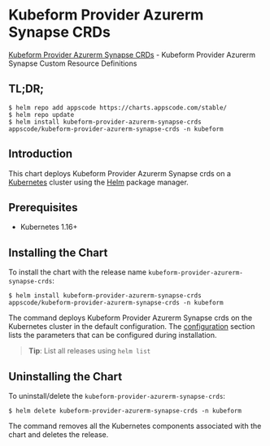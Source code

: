 # Kubeform Provider Azurerm Synapse CRDs

[Kubeform Provider Azurerm Synapse CRDs](https://github.com/kubeform) - Kubeform Provider Azurerm Synapse Custom Resource Definitions

## TL;DR;

```console
$ helm repo add appscode https://charts.appscode.com/stable/
$ helm repo update
$ helm install kubeform-provider-azurerm-synapse-crds appscode/kubeform-provider-azurerm-synapse-crds -n kubeform
```

## Introduction

This chart deploys Kubeform Provider Azurerm Synapse crds on a [Kubernetes](http://kubernetes.io) cluster using the [Helm](https://helm.sh) package manager.

## Prerequisites

- Kubernetes 1.16+

## Installing the Chart

To install the chart with the release name `kubeform-provider-azurerm-synapse-crds`:

```console
$ helm install kubeform-provider-azurerm-synapse-crds appscode/kubeform-provider-azurerm-synapse-crds -n kubeform
```

The command deploys Kubeform Provider Azurerm Synapse crds on the Kubernetes cluster in the default configuration. The [configuration](#configuration) section lists the parameters that can be configured during installation.

> **Tip**: List all releases using `helm list`

## Uninstalling the Chart

To uninstall/delete the `kubeform-provider-azurerm-synapse-crds`:

```console
$ helm delete kubeform-provider-azurerm-synapse-crds -n kubeform
```

The command removes all the Kubernetes components associated with the chart and deletes the release.


